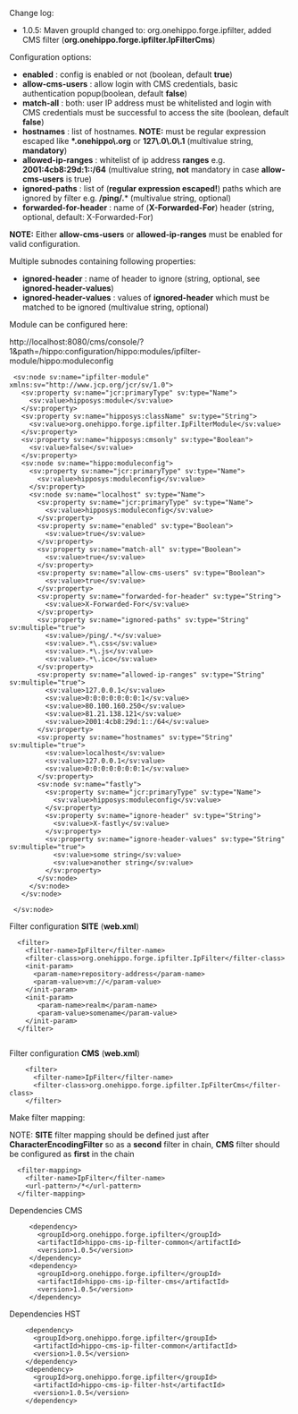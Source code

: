 Change log:
* 1.0.5: Maven groupId changed to: org.onehippo.forge.ipfilter, added CMS filter (**org.onehippo.forge.ipfilter.IpFilterCms**)

Configuration options:

* **enabled** : config is enabled or not (boolean, default **true**)
* **allow-cms-users** : allow login with CMS credentials, basic authentication popup(boolean, default **false**)
* **match-all** : both: user IP address must be whitelisted and login with CMS credentials must be successful to access the site (boolean, default **false**)
* **hostnames** : list of hostnames. **NOTE:** must be regular expression escaped like  **\*.onehippo\\.org** or **127\\.0\\.0\\.1** (multivalue string, **mandatory**)
* **allowed-ip-ranges** : whitelist of ip address **ranges** e.g. **2001:4cb8:29d:1::/64** (multivalue string, **not** mandatory in case **allow-cms-users** is true)
* **ignored-paths** : list of (**regular expression escaped!**) paths which are ignored by filter e.g. **/ping/.*** (multivalue string, optional)
* **forwarded-for-header** : name of (**X-Forwarded-For**) header (string, optional, default: X-Forwarded-For)

**NOTE:** Either **allow-cms-users** or **allowed-ip-ranges** must be enabled for valid configuration.

Multiple subnodes containing following properties:

* **ignored-header** : name of header to ignore (string, optional, see **ignored-header-values**)
* **ignored-header-values** : values of **ignored-header** which must be matched to be ignored (multivalue string, optional)
                                




Module can be configured here:

http://localhost:8080/cms/console/?1&path=/hippo:configuration/hippo:modules/ipfilter-module/hippo:moduleconfig
```
 <sv:node sv:name="ipfilter-module" xmlns:sv="http://www.jcp.org/jcr/sv/1.0">
   <sv:property sv:name="jcr:primaryType" sv:type="Name">
     <sv:value>hipposys:module</sv:value>
   </sv:property>
   <sv:property sv:name="hipposys:className" sv:type="String">
     <sv:value>org.onehippo.forge.ipfilter.IpFilterModule</sv:value>
   </sv:property>
   <sv:property sv:name="hipposys:cmsonly" sv:type="Boolean">
     <sv:value>false</sv:value>
   </sv:property>
   <sv:node sv:name="hippo:moduleconfig">
     <sv:property sv:name="jcr:primaryType" sv:type="Name">
       <sv:value>hipposys:moduleconfig</sv:value>
     </sv:property>
     <sv:node sv:name="localhost" sv:type="Name">
       <sv:property sv:name="jcr:primaryType" sv:type="Name">
         <sv:value>hipposys:moduleconfig</sv:value>
       </sv:property>
       <sv:property sv:name="enabled" sv:type="Boolean">
         <sv:value>true</sv:value>
       </sv:property>
       <sv:property sv:name="match-all" sv:type="Boolean">
         <sv:value>true</sv:value>
       </sv:property>
       <sv:property sv:name="allow-cms-users" sv:type="Boolean">
         <sv:value>true</sv:value>
       </sv:property>
       <sv:property sv:name="forwarded-for-header" sv:type="String">
         <sv:value>X-Forwarded-For</sv:value>
       </sv:property>
       <sv:property sv:name="ignored-paths" sv:type="String" sv:multiple="true">
         <sv:value>/ping/.*</sv:value>
         <sv:value>.*\.css</sv:value>
         <sv:value>.*\.js</sv:value>
         <sv:value>.*\.ico</sv:value>
       </sv:property>
       <sv:property sv:name="allowed-ip-ranges" sv:type="String" sv:multiple="true">
         <sv:value>127.0.0.1</sv:value>
         <sv:value>0:0:0:0:0:0:0:1</sv:value>
         <sv:value>80.100.160.250</sv:value>
         <sv:value>81.21.138.121</sv:value>
         <sv:value>2001:4cb8:29d:1::/64</sv:value>
       </sv:property>
       <sv:property sv:name="hostnames" sv:type="String" sv:multiple="true">
         <sv:value>localhost</sv:value>
         <sv:value>127.0.0.1</sv:value>
         <sv:value>0:0:0:0:0:0:0:1</sv:value>
       </sv:property>
       <sv:node sv:name="fastly">
         <sv:property sv:name="jcr:primaryType" sv:type="Name">
           <sv:value>hipposys:moduleconfig</sv:value>
         </sv:property>
         <sv:property sv:name="ignore-header" sv:type="String">
           <sv:value>X-fastly</sv:value>
         </sv:property>
         <sv:property sv:name="ignore-header-values" sv:type="String" sv:multiple="true">
           <sv:value>some string</sv:value>
           <sv:value>another string</sv:value>
         </sv:property>
       </sv:node>
     </sv:node>
   </sv:node>
 
 </sv:node>
```

Filter configuration **SITE** (**web.xml**)


```
  <filter>
    <filter-name>IpFilter</filter-name>
    <filter-class>org.onehippo.forge.ipfilter.IpFilter</filter-class>
    <init-param>
      <param-name>repository-address</param-name>
      <param-value>vm://</param-value>
    </init-param>
    <init-param>
       <param-name>realm</param-name>
       <param-value>somename</param-value>
    </init-param>
  </filter>


```

Filter configuration **CMS** (**web.xml**)


```
    <filter>
      <filter-name>IpFilter</filter-name>
      <filter-class>org.onehippo.forge.ipfilter.IpFilterCms</filter-class>
    </filter>
```

Make filter mapping: 

NOTE: **SITE** filter mapping should be defined just after **CharacterEncodingFilter** so as a **second** filter in chain,
**CMS** filter should be configured as **first** in the chain


```
  <filter-mapping>
    <filter-name>IpFilter</filter-name>
    <url-pattern>/*</url-pattern>
  </filter-mapping>

```



Dependencies CMS

```
     <dependency>
       <groupId>org.onehippo.forge.ipfilter</groupId>
       <artifactId>hippo-cms-ip-filter-common</artifactId>
       <version>1.0.5</version>
     </dependency>
     <dependency>
       <groupId>org.onehippo.forge.ipfilter</groupId>
       <artifactId>hippo-cms-ip-filter-cms</artifactId>
       <version>1.0.5</version>
     </dependency>
```

Dependencies HST

```
    <dependency>
      <groupId>org.onehippo.forge.ipfilter</groupId>
      <artifactId>hippo-cms-ip-filter-common</artifactId>
      <version>1.0.5</version>
    </dependency>
    <dependency>
      <groupId>org.onehippo.forge.ipfilter</groupId>
      <artifactId>hippo-cms-ip-filter-hst</artifactId>
      <version>1.0.5</version>
    </dependency>
```
